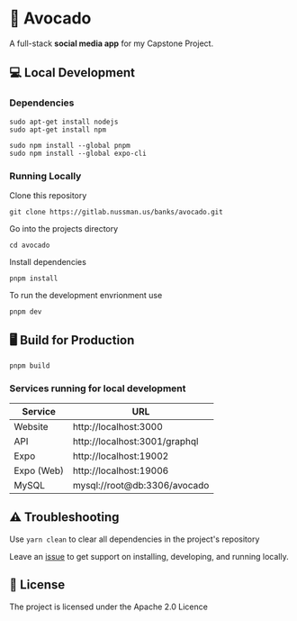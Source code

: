 # 🥑 Avocado

A full-stack **social media app** for my Capstone Project. 

## 💻 Local Development

### Dependencies

```
sudo apt-get install nodejs
sudo apt-get install npm
```

```
sudo npm install --global pnpm
sudo npm install --global expo-cli
```

### Running Locally

Clone this repository
```
git clone https://gitlab.nussman.us/banks/avocado.git
```

Go into the projects directory
```
cd avocado
```

Install dependencies
```
pnpm install
```

To run the development envrionment use
```
pnpm dev
```

## 🖥️  Build for Production

```
pnpm build
```


### Services running for local development

| Service    | URL                           |
|------------|-------------------------------|
| Website    | http://localhost:3000         |
| API        | http://localhost:3001/graphql |
| Expo       | http://localhost:19002        |
| Expo (Web) | http://localhost:19006        |
| MySQL      | mysql://root@db:3306/avocado  |

## ️⚠️️ Troubleshooting

Use `yarn clean` to clear all dependencies in the project's repository

Leave an [issue](https://gitlab.nussman.us/banks/avocado/-/issues) to get support on installing, developing, and running locally.

## 🚓 License

The project is licensed under the Apache 2.0 Licence 